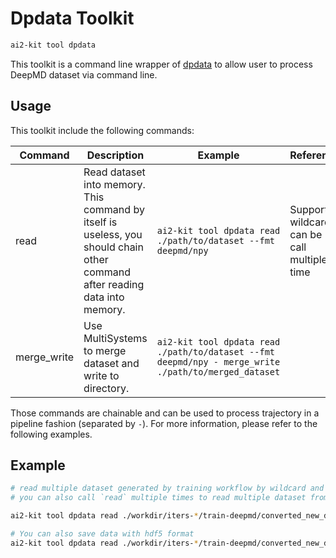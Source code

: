 # Dpdata Toolkit

```bash
ai2-kit tool dpdata
```
This toolkit is a command line wrapper of [dpdata](https://github.com/deepmodeling/dpdata) to allow user to process DeepMD dataset via command line.

## Usage

This toolkit include the following commands:

| Command | Description | Example | Reference |
| --- | --- | --- | --- |
| read | Read dataset into memory. This command by itself is useless, you should chain other command after reading data into memory. | `ai2-kit tool dpdata read ./path/to/dataset --fmt deepmd/npy` | Support wildcard, can be call multiple time |
| merge_write | Use MultiSystems to merge dataset and write to directory. | `ai2-kit tool dpdata read ./path/to/dataset --fmt deepmd/npy - merge_write ./path/to/merged_dataset` | |

Those commands are chainable and can be used to process trajectory in a pipeline fashion (separated by `-`). For more information, please refer to the following examples.

## Example

```bash
# read multiple dataset generated by training workflow by wildcard and merge them into a single dataset
# you can also call `read` multiple times to read multiple dataset from different directory

ai2-kit tool dpdata read ./workdir/iters-*/train-deepmd/converted_new_data/* --fmt deepmd/npy - merge_write ./merged_dataset  --fmt deepmd/npy

# You can also save data with hdf5 format
ai2-kit tool dpdata read ./workdir/iters-*/train-deepmd/converted_new_data/* --fmt deepmd/npy - merge_write ./merged.hdf5 --fmt deepmd/hdf5
```